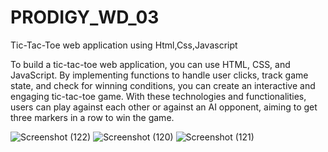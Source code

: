 # PRODIGY_WD_03
Tic-Tac-Toe web application using Html,Css,Javascript

To build a tic-tac-toe web application, you can use HTML, CSS, and JavaScript. 
By implementing functions to handle user clicks, track game state, and check for winning conditions, you can create an interactive and engaging tic-tac-toe game. 
With these technologies and functionalities, users can play against each other or against an AI opponent, aiming to get three markers in a row to win the game.


![Screenshot (122)](https://github.com/19purva/PRODIGY_WD_03/assets/135506440/c6a450c6-b884-4c44-8a93-d3017b95c0a9)
![Screenshot (120)](https://github.com/19purva/PRODIGY_WD_03/assets/135506440/bd625c7d-c641-48b5-8d13-5471c70f7f6e)
![Screenshot (121)](https://github.com/19purva/PRODIGY_WD_03/assets/135506440/ec28668d-ba49-43f6-bdc6-6d5cdcc2468a)
